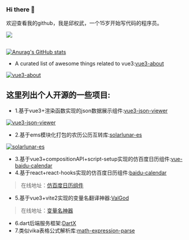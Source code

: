 ### Hi there 👋
欢迎查看我的github，我是邱权武，一个15岁开始写代码的程序员。

![](https://api.daily.dev/devcards/116dbcfe4cd940bd8f5c949a1a532ea1.png?r=1ro)
##
[![Anurag's GitHub stats](https://github-readme-stats.vercel.app/api?username=qiuquanwu&show_icons=true&theme=radical)](https://github.com/anuraghazra/github-readme-stats)


- A curated list of awesome things related to 
vue3:[vue3-about](https://github.com/qiuquanwu/vue3-about)

[![vue3-about](https://github-readme-stats.vercel.app/api/pin/?username=qiuquanwu&repo=vue3-about)](https://github.com/qiuquanwu/vue3-about)

## 这里列出个人开源的一些项目:

- 1.基于vue3+渲染函数实现的json数据展示组件:[vue3-json-viewer](https://github.com/qiuquanwu/vue3-json-viewer)

[![vue3-json-viewer](https://github-readme-stats.vercel.app/api/pin/?username=qiuquanwu&repo=vue3-json-viewer)](https://github.com/qiuquanwu/vue3-json-viewer)
- 2.基于ems模块化打包的农历公历互转库:[solarlunar-es](https://github.com/qiuquanwu/solarlunar-es)

[![solarlunar-es](https://github-readme-stats.vercel.app/api/pin/?username=qiuquanwu&repo=solarlunar-es)](https://github.com/qiuquanwu/solarlunar-es)
- 3.基于vue3+compositionAPI+script-setup实现的仿百度日历组件:[vue-baidu-calendar](https://github.com/qiuquanwu/vue-baidu-calendar)
- 4.基于react+react-hooks实现的仿百度日历组件:[baidu-calendar](https://github.com/qiuquanwu/baidu-calendar)
> 在线地址：[仿百度日历组件](https://isfive.gitee.io/baidu-calendar/)
- 5.基于vue3+vite2实现的变量名翻译神器:[ValGod](https://github.com/qiuquanwu/ValGod)
> 在线地址：[变量名神器](http://isfive.gitee.io/vite-programer/)
- 6.dart后端服务框架:[DartX](https://github.com/qiuquanwu/dartX)
- 7.类似vika表格公式解析库:[math-expression-parse](https://github.com/qiuquanwu/math-expression-parse)

